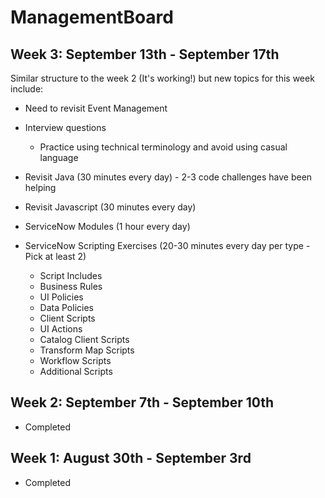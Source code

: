 # ManagementBoard

## Week 3: September 13th - September 17th
Similar structure to the week 2 (It's working!) but new topics for this week include:
* Need to revisit Event Management
* Interview questions 
    - Practice using technical terminology and avoid using casual language

* Revisit Java (30 minutes every day) - 2-3 code challenges have been helping
* Revisit Javascript (30 minutes every day)
* ServiceNow Modules (1 hour every day) 
* ServiceNow Scripting Exercises (20-30 minutes every day per type - Pick at least 2)
    - Script Includes
    - Business Rules
    - UI Policies
    - Data Policies
    - Client Scripts
    - UI Actions
    - Catalog Client Scripts
    - Transform Map Scripts
    - Workflow Scripts
    - Additional Scripts


## Week 2: September 7th - September 10th
* Completed

## Week 1: August 30th - September 3rd
* Completed
